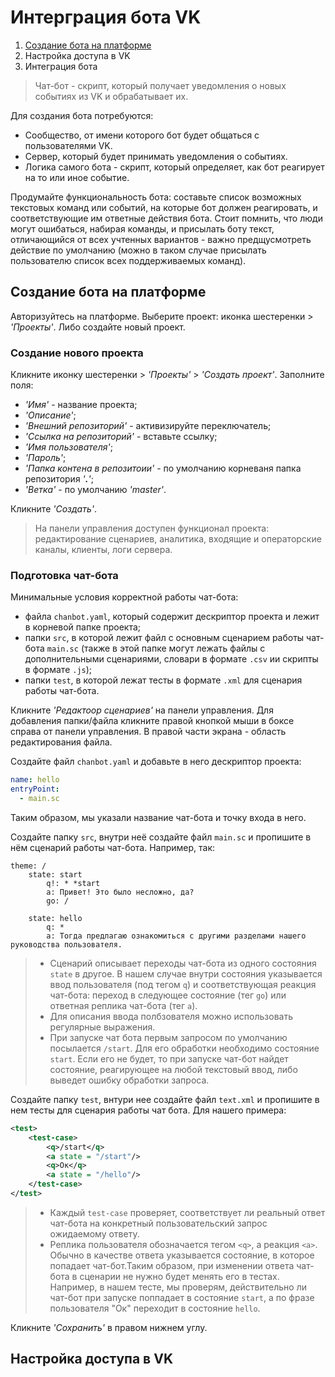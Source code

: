 # Интерграция бота VK
1. [Создание бота на платформе](#h1)
2. Настройка доступа в VK
3. Интеграция бота


>Чат-бот - скрипт, который получает уведомления о новых событиях из VK и обрабатывает их.

Для создания бота потребуются:
* Сообщество, от имени которого бот будет общаться с пользователями VK.
* Сервер, который будет принимать уведомления о событиях.
* Логика самого бота - скрипт, который определяет, как бот реагирует на то или иное событие.

Продумайте функциональность бота: составьте список возможных текстовых команд или событий, на которые бот должен реагировать, и соответствующие им ответные действия бота. Стоит помнить, что люди могут ошибаться, набирая команды, и присылать боту текст, отличающийся от всех учтенных вариантов - важно предщусмотреть действие по умолчанию (можно в таком случае присылать пользователю список всех поддерживаемых команд).

## Создание бота на платформе

Авторизуйтесь на платформе.
Выберите проект: иконка шестеренки > *'Проекты'*. Либо создайте новый проект.


### Создание нового проекта

Кликните иконку шестеренки > *'Проекты'* > *'Создать проект'*. Заполните поля:
* *'Имя'* - название проекта;
* *'Описание'*;
* *'Внешний репозиторий'* - активизируйте переключатель;
* *'Ссылка на репозиторий'* - вставьте ссылку;
* *'Имя пользователя'*;
* *'Пароль'*;
* *'Папка контена в репозитоии'* - по умолчанию корневаня папка репозитория *'**.**'*;
* *'Ветка'* - по умолчанию *'master'*.

Кликните *'Создать'*.

> На панели управления доступен функционал проекта: редактирование сценариев, аналитика, входящие и операторские каналы, клиенты, логи сервера.

### Подготовка чат-бота

Минимальные условия корректной работы чат-бота:
* файла `chanbot.yaml`, который содержит дескриптор проекта и лежит в корневой папке проекта;
* папки `src`, в которой лежит файл с основным сценарием работы чат-бота `main.sc` (также в этой папке могут лежать файлы с дополнительными сценариями, словари в формате `.csv` ии скрипты в формате `.js`);
* папки `test`, в которой лежат тесты в формате `.xml` для сценария работы чат-бота.

Кликните *'Редактоор сценариев'* на панели управления. Для добавления папки/файла кликните правой кнопкой мыши в боксе справа от панели управления. В правой части экрана - область редактирования файла.

Создайте файл `chanbot.yaml` и добавьте в него дескриптор проекта:

```yaml
name: hello
entryPoint:
  - main.sc
```
Таким образом, мы указали название чат-бота и точку входа в него.

Создайте папку `src`, внутри неё создайте файл `main.sc` и пропишите в нём сценарий работы чат-бота. Например, так:

``` sc
theme: /
    state: start
        q!: * *start
        a: Привет! Это было несложно, да?
        go: /

    state: hello
        q: *
        a: Тогда предлагаю ознакомиться с другими разделами нашего руководства пользователя.
```


> * Сценарий описывает переходы чат-бота из одного состояния `state` в другое. В нашем случае внутри состояния указывается ввод пользователя (под тегом `q`) и соответствующая реакция чат-бота: переход в следующее состояние (тег `go`) или ответная реплика чат-бота (тег `a`).
> * Для описания ввода полбзователя можно использовать регулярные выражения.
> * При запуске чат бота первым запросом по умолчанию посылается `/start`. Для его обработки необходимо состояние `start`. Если его не будет, то при запуске чат-бот найдет состояние, реагирующее на любой текстовый ввод, либо выведет ошибку обработки запроса.

Создайте папку `test`, внтури нее создайте файл `text.xml` и пропишите в нем тесты для сценария работы чат бота. Для нашего примера:

``` xml
<test>
    <test-case>
        <q>/start</q>
        <a state = "/start"/>
        <q>Ок</q>
        <a state = "/hello"/>
    </test-case>
</test>
```


> * Каждый `test-case` проверяет, соответствует ли реальный ответ чат-бота на конкретный пользовательский запрос ожидаемому ответу.
> * Реплика пользователя обозначается тегом `<q>`, а реакция `<a>`.
> Обычно в качестве ответа указывается состояние, в которое попадает чат-бот.Таким образом, при изменении ответа чат-бота в сценарии не нужно будет менять его в тестах. Например, в нашем тесте, мы проверям, действительно ли чат-бот при запуске поппадает в состояние `start`, а по фразе пользователя "Ок" переходит в состояние `hello`.

Кликните *'Сохранить'* в правом нижнем углу.


## Настройка доступа в VK